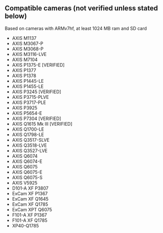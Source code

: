 ##  Compatible cameras (not verified unless stated below)
Based on cameras with ARMv7hf, at least 1024 MB ram and SD card

- AXIS M1137
- AXIS M3067-P
- AXIS M3068-P
- AXIS M3116-LVE
- AXIS M7104
- AXIS P1375-E [VERIFIED]
- AXIS P1377
- AXIS P1378
- AXIS P1445-LE
- AXIS P1455-LE
- AXIS P3245 [VERIFIED]
- AXIS P3715-PLVE
- AXIS P3717-PLE
- AXIS P3925
- AXIS P5654-E
- AXIS P7304 [VERIFIED]
- AXIS Q1615 Mk III  [VERIFIED]
- AXIS Q1700-LE
- AXIS Q1798-LE
- AXIS Q3517-SLVE
- AXIS Q3518-LVE
- AXIS Q3527-LVE
- AXIS Q6074
- AXIS Q6074-E
- AXIS Q6075
- AXIS Q6075-E
- AXIS Q6075-S
- AXIS V5925
- D101-A XF P3807
- ExCam XF P1367
- ExCam XF Q1645
- ExCam XF Q1785
- ExCam XPT Q6075
- F101-A XF P1367
- F101-A XF Q1785
- XP40-Q1785
